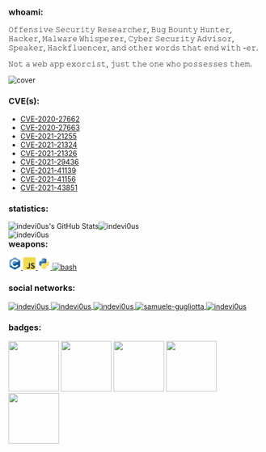 <h3 id="whoami">
  whoami:
</h3>
<p>
  𝙾𝚏𝚏𝚎𝚗𝚜𝚒𝚟𝚎 𝚂𝚎𝚌𝚞𝚛𝚒𝚝𝚢 𝚁𝚎𝚜𝚎𝚊𝚛𝚌𝚑𝚎𝚛, 𝙱𝚞𝚐 𝙱𝚘𝚞𝚗𝚝𝚢 𝙷𝚞𝚗𝚝𝚎𝚛, 𝙷𝚊𝚌𝚔𝚎𝚛, 𝙼𝚊𝚕𝚠𝚊𝚛𝚎 𝚆𝚑𝚒𝚜𝚙𝚎𝚛𝚎𝚛, 𝙲𝚢𝚋𝚎𝚛 𝚂𝚎𝚌𝚞𝚛𝚒𝚝𝚢 𝙰𝚍𝚟𝚒𝚜𝚘𝚛, 𝚂𝚙𝚎𝚊𝚔𝚎𝚛, 𝙷𝚊𝚌𝚔𝚏𝚕𝚞𝚎𝚗𝚌𝚎𝚛, 𝚊𝚗𝚍 𝚘𝚝𝚑𝚎𝚛 𝚠𝚘𝚛𝚍𝚜 𝚝𝚑𝚊𝚝 𝚎𝚗𝚍 𝚠𝚒𝚝𝚑 -𝚎𝚛.
</p>
<p>
  𝙽𝚘𝚝 𝚊 𝚠𝚎𝚋 𝚊𝚙𝚙 𝚎𝚡𝚘𝚛𝚌𝚒𝚜𝚝, 𝚓𝚞𝚜𝚝 𝚝𝚑𝚎 𝚘𝚗𝚎 𝚠𝚑𝚘 𝚙𝚘𝚜𝚜𝚎𝚜𝚜𝚎𝚜 𝚝𝚑𝚎𝚖.
</p>
<img src="https://c.tenor.com/6IoEZ4qrt1YAAAAC/asta-demon.gif" alt="cover" />

<h3>
  CVE(s):
</h3>
<ul>
  <li>
    <a href="https://nvd.nist.gov/vuln/detail/CVE-2020-27662">CVE-2020-27662
    </a>
  </li>
  <li>
    <a href="https://nvd.nist.gov/vuln/detail/CVE-2020-27663">CVE-2020-27663</a>
  </li>
  <li>
    <a href="https://nvd.nist.gov/vuln/detail/CVE-2021-21255">CVE-2021-21255</a>
  </li>
  <li>
    <a href="https://nvd.nist.gov/vuln/detail/CVE-2021-21324">CVE-2021-21324</a>
  </li>
  <li>
    <a href="https://nvd.nist.gov/vuln/detail/CVE-2021-21326">CVE-2021-21326</a>
  </li>
  <li>
    <a href="https://nvd.nist.gov/vuln/detail/CVE-2021-29436">CVE-2021-29436</a>
  </li>
  <li>
    <a href="https://nvd.nist.gov/vuln/detail/CVE-2021-41139">CVE-2021-41139</a>
  </li>
  <li>
    <a href="https://nvd.nist.gov/vuln/detail/CVE-2021-41156">CVE-2021-41156</a>
  </li>
  <li>
    <a href="https://nvd.nist.gov/vuln/detail/CVE-2021-43851">CVE-2021-43851</a>
  </li>
</ul>

<h3>
  statistics:
</h3>
<p align="left">
  <img align="left" src="https://github-readme-stats.vercel.app/api?username=indevi0us&show_icons=true&hide_border=true&count_private=true&theme=monokai" alt="indevi0us's GitHub Stats">
  <img align="left" src="https://github-readme-streak-stats.herokuapp.com/?user=indevi0us&count_private=true&theme=monokai" alt="indevi0us" />
  <img align="left" width=500 src="https://github-readme-stats.vercel.app/api/top-langs/?username=indevi0us&count_private=true&theme=monokai" alt="indevi0us" />
</p>

<h3>
  weapons:
</h3>
<p align="left">
  <a href="https://www.cprogramming.com/" target="_blank" rel="noreferrer">
    <img src="https://raw.githubusercontent.com/devicons/devicon/master/icons/c/c-original.svg" alt="c" width="25" height="25"/>
  </a>
  <a href="https://developer.mozilla.org/en-US/docs/Web/JavaScript" target="_blank" rel="noreferrer">
    <img src="https://raw.githubusercontent.com/devicons/devicon/master/icons/javascript/javascript-original.svg" alt="javascript" width="25" height="25"/>
  </a>
  <a href="https://www.python.org" target="_blank" rel="noreferrer">
    <img src="https://raw.githubusercontent.com/devicons/devicon/master/icons/python/python-original.svg" alt="python" width="25" height="25"/>
  </a>
  <a href="https://www.gnu.org/software/bash/" target="_blank" rel="noreferrer">
    <img src="https://www.vectorlogo.zone/logos/gnu_bash/gnu_bash-icon.svg" alt="bash" width="25" height="25"/>
  </a>
</p>

<h3>
  social networks:
</h3>
<p align="left">
  <a href="https://www.twitch.tv/indevi0usTV" target="blank">
    <img align="center" src="https://raw.githubusercontent.com/rahuldkjain/github-profile-readme-generator/master/src/images/icons/Social/twitch.svg" alt="indevi0us" height="25" width="25" />
  </a>
  <a href="https://twitter.com/indevi0us" target="blank">
    <img align="center" src="https://raw.githubusercontent.com/rahuldkjain/github-profile-readme-generator/master/src/images/icons/Social/twitter.svg" alt="indevi0us" height="25" width="25" />
  </a>
  <a href="https://instagram.com/indevi0us" target="blank">
    <img align="center" src="https://raw.githubusercontent.com/rahuldkjain/github-profile-readme-generator/master/src/images/icons/Social/instagram.svg" alt="indevi0us" height="25" width="25" />
  </a>
  <a href="https://linkedin.com/in/samuele-gugliotta" target="blank">
    <img align="center" src="https://raw.githubusercontent.com/rahuldkjain/github-profile-readme-generator/master/src/images/icons/Social/linked-in-alt.svg" alt="samuele-gugliotta" height="25" width="25" />
  </a>
  <a href="https://www.youtube.com/c/indevi0us" target="blank">
    <img align="center" src="https://raw.githubusercontent.com/rahuldkjain/github-profile-readme-generator/master/src/images/icons/Social/youtube.svg" alt="indevi0us" height="25" width="25" />
  </a>
</p>


<h3>
  badges:
</h3>
<p align="left">
  <img src="https://hckrt.com/assets/custom/img/badges/hackrate-Newcomer.png" width="100" height="100">
  <img src="https://hckrt.com/assets/custom/img/badges/hackrate-Hack_Everything.png" width="100" height="100">
  <img src="https://hckrt.com/assets/custom/img/badges/hackrate-Inviter.png" width="100" height="100">
  <img src="https://hckrt.com/assets/custom/img/badges/hackrate-Bounty_Hunter.png" width="100" height="100">
  <img src="https://hckrt.com/assets/custom/img/badges/hackrate-Monster.png" width="100" height="100">
</p>
